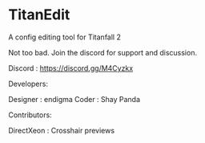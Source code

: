 # TitanEdit
A config editing tool for Titanfall 2

Not too bad.
Join the discord for support and discussion.

Discord : https://discord.gg/M4Cyzkx

Developers:

Designer : endigma
Coder : Shay Panda

Contributors:

DirectXeon : Crosshair previews
